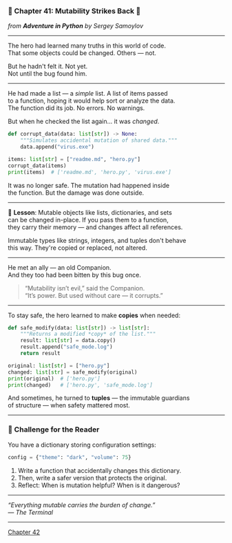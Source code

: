 ### 🔁 Chapter 41: Mutability Strikes Back 👊

*from **Adventure in Python** by Sergey Samoylov*

---

The hero had learned many truths in this world of code.  
That some objects could be changed. Others — not.  

But he hadn't felt it. Not yet.  
Not until the bug found him.

---

He had made a list — a *simple* list. A list of items passed  
to a function, hoping it would help sort or analyze the data.  
The function did its job. No errors. No warnings.  

But when he checked the list again... it was *changed*.

```python
def corrupt_data(data: list[str]) -> None:
    """Simulates accidental mutation of shared data."""
    data.append("virus.exe")

items: list[str] = ["readme.md", "hero.py"]
corrupt_data(items)
print(items)  # ['readme.md', 'hero.py', 'virus.exe']
```

It was no longer safe. The mutation had happened inside  
the function. But the damage was done outside.

---

🧠 **Lesson**: Mutable objects like lists, dictionaries, and sets  
can be changed in-place. If you pass them to a function,  
they carry their memory — and changes affect all references.

Immutable types like strings, integers, and tuples don't behave  
this way. They're copied or replaced, not altered.

---

He met an ally — an old Companion.  
And they too had been bitten by this bug once.

> “Mutability isn’t evil,” said the Companion.  
> “It’s power. But used without care — it corrupts.”

---

To stay safe, the hero learned to make **copies** when needed:

```python
def safe_modify(data: list[str]) -> list[str]:
    """Returns a modified *copy* of the list."""
    result: list[str] = data.copy()
    result.append("safe_mode.log")
    return result

original: list[str] = ["hero.py"]
changed: list[str] = safe_modify(original)
print(original)  # ['hero.py']
print(changed)   # ['hero.py', 'safe_mode.log']
```

And sometimes, he turned to **tuples** — the immutable guardians  
of structure — when safety mattered most.

---

### 🧩 Challenge for the Reader

You have a dictionary storing configuration settings:

```python
config = {"theme": "dark", "volume": 75}
```

1. Write a function that accidentally changes this dictionary.
2. Then, write a safer version that protects the original.
3. Reflect: When is mutation helpful? When is it dangerous?

---

*“Everything mutable carries the burden of change.”*  
*— The Terminal*

---

[Chapter 42](Chapter_42.md)
